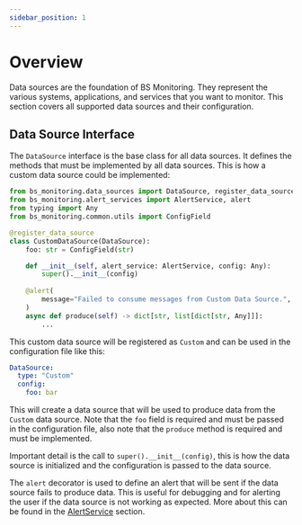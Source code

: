 ```yaml
---
sidebar_position: 1
---
```


# Overview

Data sources are the foundation of BS Monitoring. They represent the various systems, applications, and services that you want to monitor. This section covers all supported data sources and their configuration. 

## Data Source Interface

The `DataSource` interface is the base class for all data sources. It defines the methods that must be implemented by all data sources. This is how a custom data source could be implemented:

```python
from bs_monitoring.data_sources import DataSource, register_data_source
from bs_monitoring.alert_services import AlertService, alert
from typing import Any
from bs_monitoring.common.utils import ConfigField

@register_data_source
class CustomDataSource(DataSource):
    foo: str = ConfigField(str)

    def __init__(self, alert_service: AlertService, config: Any):
        super().__init__(config)
    
    @alert(
        message="Failed to consume messages from Custom Data Source.",
    )
    async def produce(self) -> dict[str, list[dict[str, Any]]]:
        ...
```

This custom data source will be registered as `Custom` and can be used in the configuration file like this:

```yaml
DataSource:
  type: "Custom"
  config:
    foo: bar
```

This will create a data source that will be used to produce data from the `Custom` data source. Note that the `foo` field is required and must be passed in the configuration file, also note that the `produce` method is required and must be implemented.

Important detail is the call to `super().__init__(config)`, this is how the data source is initialized and the configuration is passed to the data source. 

The `alert` decorator is used to define an alert that will be sent if the data source fails to produce data. This is useful for debugging and for alerting the user if the data source is not working as expected. More about this can be found in the [AlertService](/docs/overview/alert_services) section.

